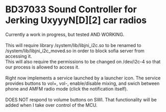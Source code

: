 # BD37033 Sound Controller for Jerking UxyyyN[D][2] car radios

Currently a work in progress, but tested AND WORKING.<br>
<br>
This will require library /system/lib/libjni_i2c.so to be renamed to /system/lib/libjni_i2c_moved.so in order to block sofia server from accessing it.<br>
This will also require the permissions to be changed on /dev/i2c-4 so that our process is allowed to access it.<br>
<br>
Right now implements a service launched by a launcher icon. The service provides buttons to vol+, vol-, enable/disable mixing, and swich between phone and AMFM radio mode (click the notification itself).<br>
<br>
DOES NOT respond to volume buttons on SWI. That functionality will be added when I take over control of the MCU.
